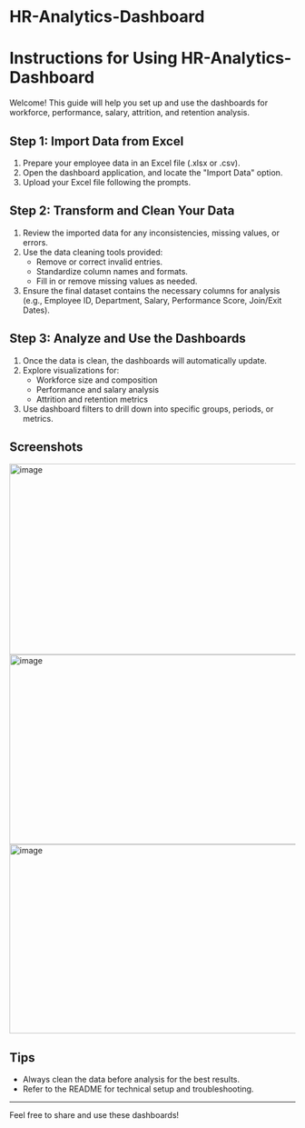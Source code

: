 # HR-Analytics-Dashboard
# Instructions for Using HR-Analytics-Dashboard

Welcome! This guide will help you set up and use the dashboards for workforce, performance, salary, attrition, and retention analysis.

## Step 1: Import Data from Excel
1. Prepare your employee data in an Excel file (.xlsx or .csv).
2. Open the dashboard application, and locate the "Import Data" option.
3. Upload your Excel file following the prompts.

## Step 2: Transform and Clean Your Data
1. Review the imported data for any inconsistencies, missing values, or errors.
2. Use the data cleaning tools provided:
    - Remove or correct invalid entries.
    - Standardize column names and formats.
    - Fill in or remove missing values as needed.
3. Ensure the final dataset contains the necessary columns for analysis (e.g., Employee ID, Department, Salary, Performance Score, Join/Exit Dates).

## Step 3: Analyze and Use the Dashboards
1. Once the data is clean, the dashboards will automatically update.
2. Explore visualizations for:
    - Workforce size and composition
    - Performance and salary analysis
    - Attrition and retention metrics
3. Use dashboard filters to drill down into specific groups, periods, or metrics.

## Screenshots
<img width="599" height="336" alt="image" src="https://github.com/user-attachments/assets/8ef6232c-a0b7-4660-908a-3aa132f0a5d0" />
<img width="598" height="334" alt="image" src="https://github.com/user-attachments/assets/386183ef-1c71-4cbb-acfa-af6b0be92ebe" />
<img width="598" height="333" alt="image" src="https://github.com/user-attachments/assets/a23291ee-264d-4d88-bc7d-e61498471675" />

## Tips
- Always clean the data before analysis for the best results.
- Refer to the README for technical setup and troubleshooting.

---
Feel free to share and use these dashboards!
